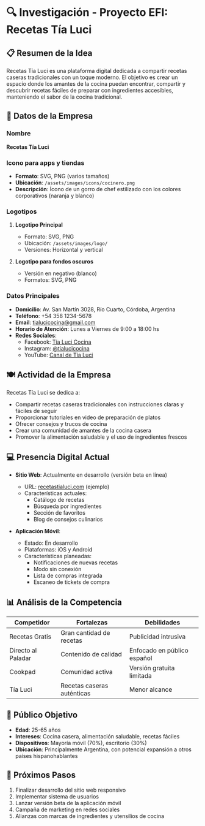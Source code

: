# 🔍 Investigación - Proyecto EFI: Recetas Tía Luci

## 📋 Resumen de la Idea
Recetas Tía Luci es una plataforma digital dedicada a compartir recetas caseras tradicionales con un toque moderno. El objetivo es crear un espacio donde los amantes de la cocina puedan encontrar, compartir y descubrir recetas fáciles de preparar con ingredientes accesibles, manteniendo el sabor de la cocina tradicional.

## 🏢 Datos de la Empresa

### Nombre
**Recetas Tía Luci**

### Icono para apps y tiendas
- **Formato**: SVG, PNG (varios tamaños)
- **Ubicación**: `/assets/images/icons/cocinero.png`
- **Descripción**: Ícono de un gorro de chef estilizado con los colores corporativos (naranja y blanco)

### Logotipos
1. **Logotipo Principal**
   - Formato: SVG, PNG
   - Ubicación: `/assets/images/logo/`
   - Versiones: Horizontal y vertical

2. **Logotipo para fondos oscuros**
   - Versión en negativo (blanco)
   - Formatos: SVG, PNG

### Datos Principales
- **Domicilio**: Av. San Martín 3028, Río Cuarto, Córdoba, Argentina
- **Teléfono**: +54 358 1234-5678
- **Email**: tialucicocina@gmail.com
- **Horario de Atención**: Lunes a Viernes de 9:00 a 18:00 hs
- **Redes Sociales**:
  - Facebook: [Tía Luci Cocina](https://www.facebook.com/profile.php?id=61582620225361)
  - Instagram: [@tialucicocina](https://www.instagram.com/tialucicocina/)
  - YouTube: [Canal de Tía Luci](https://www.youtube.com/channel/UCviKeqjsi0gfui2y_2-I3gg)

## 🍽️ Actividad de la Empresa
Recetas Tía Luci se dedica a:
- Compartir recetas caseras tradicionales con instrucciones claras y fáciles de seguir
- Proporcionar tutoriales en video de preparación de platos
- Ofrecer consejos y trucos de cocina
- Crear una comunidad de amantes de la cocina casera
- Promover la alimentación saludable y el uso de ingredientes frescos

## 💻 Presencia Digital Actual
- **Sitio Web**: Actualmente en desarrollo (versión beta en línea)
  - URL: [recetastialuci.com](https://recetastialuci.com) (ejemplo)
  - Características actuales:
    - Catálogo de recetas
    - Búsqueda por ingredientes
    - Sección de favoritos
    - Blog de consejos culinarios

- **Aplicación Móvil**:
  - Estado: En desarrollo
  - Plataformas: iOS y Android
  - Características planeadas:
    - Notificaciones de nuevas recetas
    - Modo sin conexión
    - Lista de compras integrada
    - Escaneo de tickets de compra

## 📊 Análisis de la Competencia
| Competidor | Fortalezas | Debilidades |
|------------|------------|-------------|
| Recetas Gratis | Gran cantidad de recetas | Publicidad intrusiva |
| Directo al Paladar | Contenido de calidad | Enfocado en público español |
| Cookpad | Comunidad activa | Versión gratuita limitada |
| Tía Luci | Recetas caseras auténticas | Menor alcance |

## 🎯 Público Objetivo
- **Edad**: 25-65 años
- **Intereses**: Cocina casera, alimentación saludable, recetas fáciles
- **Dispositivos**: Mayoría móvil (70%), escritorio (30%)
- **Ubicación**: Principalmente Argentina, con potencial expansión a otros países hispanohablantes

## 📅 Próximos Pasos
1. Finalizar desarrollo del sitio web responsivo
2. Implementar sistema de usuarios
3. Lanzar versión beta de la aplicación móvil
4. Campaña de marketing en redes sociales
5. Alianzas con marcas de ingredientes y utensilios de cocina
